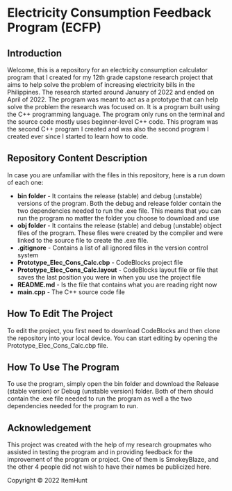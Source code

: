 # Electricity Consumption Feedback Program (ECFP)

## Introduction
Welcome, this is a repository for an electricity consumption calculator program that I created for my 12th grade capstone research project that aims to help solve the problem of increasing electricity bills in the Philippines. The research started around January of 2022 and ended on April of 2022. The program was meant to act as a prototype that can help solve the problem the research was focused on. It is a program built using the C++ programming language. The program only runs on the terminal and the source code mostly uses beginner-level C++ code. This program was the second C++ program I created and was also the second program I created ever since I started to learn how to code.

## Repository Content Description
In case you are unfamiliar with the files in this repository, here is a run down of each one:
- **bin folder** - It contains the release (stable) and debug (unstable) versions of the program. Both the debug and release folder contain the two dependencies needed to run the .exe file. This means that you can run the program no matter the folder you choose to download and use
- **obj folder** - It contains the release (stable) and debug (unstable) object files of the program. These files were created by the compiler and were linked to the source file to create the .exe file.
- **.gitignore** - Contains a list of all ignored files in the version control system
- **Prototype_Elec_Cons_Calc.cbp** - CodeBlocks project file
- **Prototype_Elec_Cons_Calc.layout** - CodeBlocks layout file or file that saves the last position you were in when you use the project file
- **README.md** - Is the file that contains what you are reading right now
- **main.cpp** - The C++ source code file

## How To Edit The Project
To edit the project, you first need to download CodeBlocks and then clone the repository into your local device. You can start editing by opening the Prototype_Elec_Cons_Calc.cbp file.

## How To Use The Program
To use the program, simply open the bin folder and download the Release (stable version) or Debug (unstable version) folder. Both of them should contain the .exe file needed to run the program as well a the two dependencies needed for the program to run.

## Acknowledgement
This project was created with the help of my research groupmates who assisted in testing the program and in providing feedback for the improvement of the program or project. One of them is SmokeyBlaze, and the other 4 people did not wish to have their names be publicized here.



Copyright © 2022 ItemHunt
